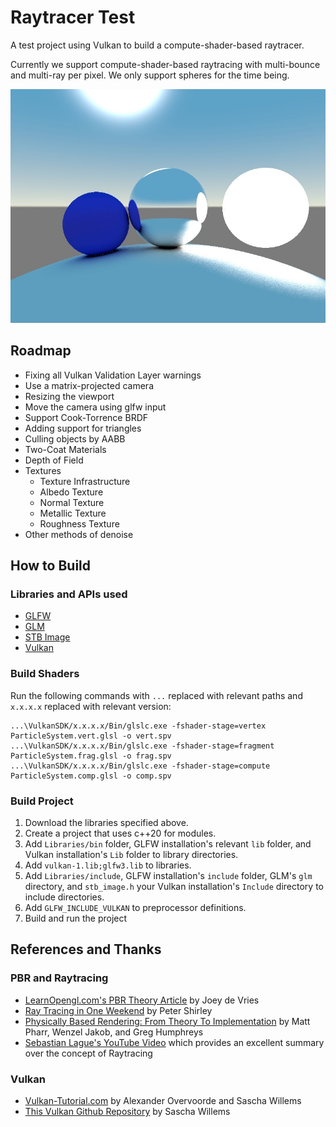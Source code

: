# Raytracer Test

A test project using Vulkan to build a compute-shader-based raytracer.

Currently we support compute-shader-based raytracing with multi-bounce and multi-ray per pixel. We only support spheres for the time being.

![A demo image](Demo.jpg "A demo image")

## Roadmap

 * Fixing all Vulkan Validation Layer warnings
 * Use a matrix-projected camera
 * Resizing the viewport
 * Move the camera using glfw input
 * Support Cook-Torrence BRDF
 * Adding support for triangles
 * Culling objects by AABB
 * Two-Coat Materials
 * Depth of Field
 * Textures
   * Texture Infrastructure
   * Albedo Texture
   * Normal Texture
   * Metallic Texture
   * Roughness Texture
 * Other methods of denoise

## How to Build

### Libraries and APIs used

 * [GLFW](https://www.glfw.org/)
 * [GLM](https://github.com/g-truc/glm)
 * [STB Image](https://github.com/nothings/stb/blob/master/stb_image.h)
 * [Vulkan](https://vulkan.lunarg.com/)

### Build Shaders

Run the following commands with `...` replaced with relevant paths and `x.x.x.x` replaced with relevant version:
```
...\VulkanSDK/x.x.x.x/Bin/glslc.exe -fshader-stage=vertex ParticleSystem.vert.glsl -o vert.spv
...\VulkanSDK/x.x.x.x/Bin/glslc.exe -fshader-stage=fragment ParticleSystem.frag.glsl -o frag.spv
...\VulkanSDK/x.x.x.x/Bin/glslc.exe -fshader-stage=compute ParticleSystem.comp.glsl -o comp.spv
```

### Build Project
 1. Download the libraries specified above. 
 2. Create a project that uses c++20 for modules.
 3. Add `Libraries/bin` folder, GLFW installation's relevant `lib` folder, and Vulkan installation's `Lib` folder to library directories.
 4. Add `vulkan-1.lib;glfw3.lib` to libraries.
 5. Add `Libraries/include`, GLFW installation's `include` folder, GLM's `glm` directory, and `stb_image.h` your Vulkan installation's `Include` directory to include directories.
 6. Add `GLFW_INCLUDE_VULKAN` to preprocessor definitions.
 7. Build and run the project

## References and Thanks

### PBR and Raytracing
 * [LearnOpengl.com's PBR Theory Article](https://learnopengl.com/PBR/Theory) by Joey de Vries
 * [Ray Tracing in One Weekend](https://raytracing.github.io/) by Peter Shirley
 * [Physically Based Rendering: From Theory To Implementation](https://pbr-book.org/) by Matt Pharr, Wenzel Jakob, and Greg Humphreys
 * [Sebastian Lague's YouTube Video](https://www.youtube.com/watch?v=Qz0KTGYJtUk) which provides an excellent summary over the concept of Raytracing

### Vulkan
 * [Vulkan-Tutorial.com](https://vulkan-tutorial.com) by Alexander Overvoorde and Sascha Willems
 * [This Vulkan Github Repository](https://github.com/SaschaWillems/Vulkan) by Sascha Willems
